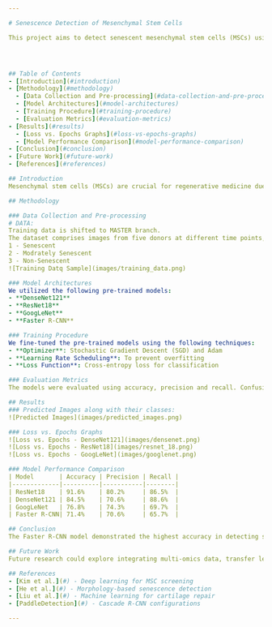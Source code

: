 ```yaml
---

# Senescence Detection of Mesenchymal Stem Cells

This project aims to detect senescent mesenchymal stem cells (MSCs) using pre-trained models such as DenseNet121, ResNet18, GoogLeNet, and Faster R-CNN. The study evaluates these models' performance on images obtained from Olympus fluorescence microscopes.




## Table of Contents
- [Introduction](#introduction)
- [Methodology](#methodology)
  - [Data Collection and Pre-processing](#data-collection-and-pre-processing)
  - [Model Architectures](#model-architectures)
  - [Training Procedure](#training-procedure)
  - [Evaluation Metrics](#evaluation-metrics)
- [Results](#results)
  - [Loss vs. Epochs Graphs](#loss-vs-epochs-graphs)
  - [Model Performance Comparison](#model-performance-comparison)
- [Conclusion](#conclusion)
- [Future Work](#future-work)
- [References](#references)

## Introduction
Mesenchymal stem cells (MSCs) are crucial for regenerative medicine due to their ability to differentiate into various cell types and their immunomodulatory properties. Detecting senescent MSCs is essential as they exhibit reduced therapeutic potential. This project employs advanced deep learning techniques to accurately identify senescent MSCs.

## Methodology

### Data Collection and Pre-processing
# DATA:
Training data is shifted to MASTER branch. 
The dataset comprises images from five donors at different time points, each stained for actin and nucleus. Images were captured using an Olympus IX83 fluorescence microscope and pre-processed to remove artifacts and standardize the dataset.
1 - Senescent 
2 - Modrately Senescent
3 - Non-Senescent
![Training Datq Sample](images/training_data.png)

### Model Architectures
We utilized the following pre-trained models:
- **DenseNet121**
- **ResNet18**
- **GoogLeNet**
- **Faster R-CNN**

### Training Procedure
We fine-tuned the pre-trained models using the following techniques:
- **Optimizer**: Stochastic Gradient Descent (SGD) and Adam
- **Learning Rate Scheduling**: To prevent overfitting
- **Loss Function**: Cross-entropy loss for classification

### Evaluation Metrics
The models were evaluated using accuracy, precision and recall. Confusion matrices were used to analyze the classification performance in detail.

## Results
### Predicted Images along with their classes:
![Predicted Images](images/predicted_images.png)

### Loss vs. Epochs Graphs
![Loss vs. Epochs - DenseNet121](images/densenet.png)
![Loss vs. Epochs - ResNet18](images/resnet_18.png)
![Loss vs. Epochs - GoogLeNet](images/googlenet.png)

### Model Performance Comparison
| Model       | Accuracy | Precision | Recall |
|-------------|----------|-----------|--------|
| ResNet18    | 91.6%    | 80.2%     | 86.5%  |
| DenseNet121 | 84.5%    | 70.6%     | 88.6%  |
| GoogLeNet   | 76.8%    | 74.3%     | 69.7%  |
| Faster R-CNN| 71.4%    | 70.6%     | 65.7%  |

## Conclusion
The Faster R-CNN model demonstrated the highest accuracy in detecting senescent MSCs, making it the most effective model for this task. The other models also showed competitive performance, indicating the robustness of deep learning techniques in this domain.

## Future Work
Future research could explore integrating multi-omics data, transfer learning techniques, and validating model performance on clinical samples. Additionally, optimizing models for real-time analysis and developing interactive visualization tools are promising directions.

## References
- [Kim et al.](#) - Deep learning for MSC screening
- [He et al.](#) - Morphology-based senescence detection
- [Liu et al.](#) - Machine learning for cartilage repair
- [PaddleDetection](#) - Cascade R-CNN configurations

---
```

